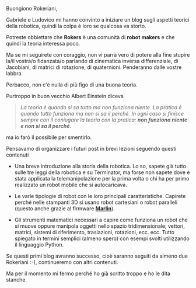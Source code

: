 Buongiono Rokeriani,

Gabriele e Ludovico mi hanno convinto a iniziare un blog sugli aspetti teorici della robotica, quindi la colpa è loro se qualcosa va storto.

Potreste obbiettare che **Rokers** è una comunità di **robot makers** e che quindi la teoria interessa poco. 

Ma se mi seguirete con coraggio, non vi parrà vero di potere alla fine stupire la/il vostra/o fidanzata/o parlando di cinematica inversa differenziale, di Jacobiani, di matrici di rotazione, di quaternioni. Penderanno dalle vostre labbra.

Perbacco, non c'è nulla di più figo di una buona teoria. 

Purtroppo in buon vecchio Albert Einstein diceva

> *La teoria è quando si sa tutto ma non funziona niente. La pratica è quando tutto funziona ma non si sa il perché. In ogni caso si finisce sempre con il coniugare la teoria con la pratica: **non funziona niente e non si sa il perché**.*

ma io farò il possibile per smentirlo.

Pensavamo di organizzare i futuri post in brevi lezioni seguendo questi contenuti

- Una breve introduzione alla storia della robotica. Lo so, sapete già tutto sulle tre leggi della robotica e su Terminator, ma forse non sapete dove è stata applicata la telemanipolazione per la prima volta o chi ha per primo realizzato un robot mobile che si autocaricava. 

- Le varie tipologie di robot con le loro  principali caratteristiche. Capirete perché nelle stampanti 3D si usano robot cartesiani o robot paralleli (questo anche grazie al firmware [**Marlin**](http://marlinfw.org/ "Marlin")).

- Gli strumenti matematici necessari a capire come funziona un robot che si muove oppure manipola oggetti nello spazio tridimensionale; vettori, matrici, sistemi di riferimento, traslazioni, rotazioni, ecc. ecc. Tutto spiegato in termini semplici (almeno spero) con esempi svolti utilizzando il linguaggio Python.  

Se questi primi blog avranno successo, cioè saranno seguiti da almeno due Rokeriani :-),  continueremo con altri contenuti.

Ma per il momento mi fermo perché ho già scritto troppo e ho le dita stanche.


